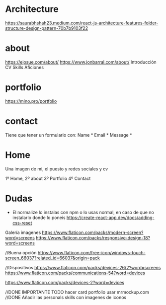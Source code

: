 
# Architecture
https://saurabhshah23.medium.com/react-js-architecture-features-folder-structure-design-pattern-70b7b9103f22

# about 
https://ejosue.com/about/
https://www.jonbarral.com/about/
Introducción CV
Skills
Aficiones

# portfolio
https://mino.pro/portfolio

# contact 
Tiene que tener un formulario con:
Name *
Email *
Message *

# Home
Una imagen de mi, el puesto y redes sociales y cv

1º Home, 
2º about
3º Portfolio
4º Contact

# Dudas
- El normalize lo instalas con npm o lo usas normal, en caso de que no instalarlo donde lo poneis
https://create-react-app.dev/docs/adding-css-reset

Galería imagenes
https://www.flaticon.com/packs/modern-screen?word=screens
https://www.flaticon.com/packs/responsive-design-18?word=screens

//Buena opción
https://www.flaticon.com/free-icon/windows-touch-screen_66037?related_id=66037&origin=pack

//Dispositivos
https://www.flaticon.com/packs/devices-26/2?word=screens
https://www.flaticon.com/packs/communications-54?word=devices

https://www.flaticon.com/packs/devices-2?word=devices

//DONE IMPORTANTE TODO hacer card portfolio usar mrmockup.com
//DONE Añadir las personals skills con imagenes de iconos